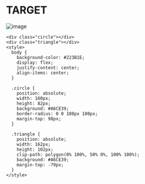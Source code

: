 # TARGET

![image](https://github.com/gaschneider/cssbattle/assets/16023844/83f64190-3b65-44d9-a32b-c01e3ddb226c)

```
<div class="circle"></div>
<div class="triangle"></div>
<style>
  body {
    background-color: #223B1E;
    display: flex;
    justify-content: center;
    align-items: center;
  }
  
  .circle {    
    position: absolute;
    width: 160px;
    height: 82px;
    background: #A6CE39;
    border-radius: 0 0 180px 180px;
    margin-top: 98px;
  }

  .triangle {
    position: absolute;
    width: 162px;
    height: 102px;
    clip-path: polygon(0% 100%, 50% 0%, 100% 100%);
    background: #A6CE39;
    margin-top: -79px;
  }
</style>
```
